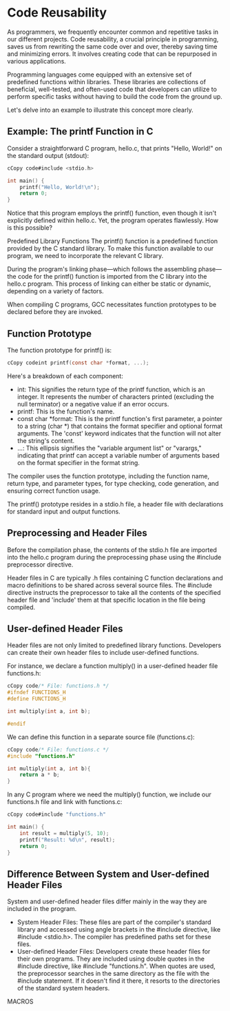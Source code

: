 # Code Reusability

As programmers, we frequently encounter common and repetitive tasks in our different projects. Code reusability, a crucial principle in programming, saves us from rewriting the same code over and over, thereby saving time and minimizing errors. It involves creating code that can be repurposed in various applications.

Programming languages come equipped with an extensive set of predefined functions within libraries. These libraries are collections of beneficial, well-tested, and often-used code that developers can utilize to perform specific tasks without having to build the code from the ground up.

Let's delve into an example to illustrate this concept more clearly.

## Example: The printf Function in C&#x20;

Consider a straightforward C program, hello.c, that prints "Hello, World!" on the standard output (stdout):

```c
cCopy code#include <stdio.h>

int main() {
    printf("Hello, World!\n");
    return 0; 
}
```

Notice that this program employs the printf() function, even though it isn't explicitly defined within hello.c. Yet, the program operates flawlessly. How is this possible?

Predefined Library Functions The printf() function is a predefined function provided by the C standard library. To make this function available to our program, we need to incorporate the relevant C library.

During the program's linking phase—which follows the assembling phase—the code for the printf() function is imported from the C library into the hello.c program. This process of linking can either be static or dynamic, depending on a variety of factors.

When compiling C programs, GCC necessitates function prototypes to be declared before they are invoked.

## Function Prototype&#x20;

The function prototype for printf() is:

```c
cCopy codeint printf(const char *format, ...);
```

Here's a breakdown of each component:

* int: This signifies the return type of the printf function, which is an integer. It represents the number of characters printed (excluding the null terminator) or a negative value if an error occurs.
* printf: This is the function's name.
* const char \*format: This is the printf function's first parameter, a pointer to a string (char \*) that contains the format specifier and optional format arguments. The 'const' keyword indicates that the function will not alter the string's content.
* ...: This ellipsis signifies the "variable argument list" or "varargs," indicating that printf can accept a variable number of arguments based on the format specifier in the format string.

The compiler uses the function prototype, including the function name, return type, and parameter types, for type checking, code generation, and ensuring correct function usage.

The printf() prototype resides in a stdio.h file, a header file with declarations for standard input and output functions.

## Preprocessing and Header Files

Before the compilation phase, the contents of the stdio.h file are imported into the hello.c program during the preprocessing phase using the #include preprocessor directive.

Header files in C are typically .h files containing C function declarations and macro definitions to be shared across several source files. The #include directive instructs the preprocessor to take all the contents of the specified header file and 'include' them at that specific location in the file being compiled.

## User-defined Header Files&#x20;

Header files are not only limited to predefined library functions. Developers can create their own header files to include user-defined functions.

For instance, we declare a function multiply() in a user-defined header file functions.h:

```c
cCopy code/* File: functions.h */
#ifndef FUNCTIONS_H
#define FUNCTIONS_H

int multiply(int a, int b);

#endif
```

We can define this function in a separate source file (functions.c):

```c
cCopy code/* File: functions.c */
#include "functions.h"

int multiply(int a, int b){
    return a * b;
}
```

In any C program where we need the multiply() function, we include our functions.h file and link with functions.c:

```c
cCopy code#include "functions.h"

int main() {
    int result = multiply(5, 10);
    printf("Result: %d\n", result);
    return 0; 
}
```

## Difference Between System and User-defined Header Files

System and user-defined header files differ mainly in the way they are included in the program.&#x20;

* System Header Files: These files are part of the compiler's standard library and accessed using angle brackets in the #include directive, like #include \<stdio.h>. The compiler has predefined paths set for these files.
* User-defined Header Files: Developers create these header files for their own programs. They are included using double quotes in the #include directive, like #include "functions.h". When quotes are used, the preprocessor searches in the same directory as the file with the #include statement. If it doesn't find it there, it resorts to the directories of the standard system headers.



MACROS
